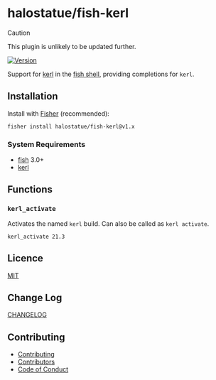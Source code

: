 # halostatue/fish-kerl

> [!CAUTION]
>
> This plugin is unlikely to be updated further.

[![Version][]](https://github.com/halostatue/fish-kerl/releases)

Support for [kerl][] in the [fish shell][], providing completions for `kerl`.

## Installation

Install with [Fisher][] (recommended):

```fish
fisher install halostatue/fish-kerl@v1.x
```

### System Requirements

- [fish][] 3.0+
- [kerl][]

## Functions

### `kerl_activate`

Activates the named `kerl` build. Can also be called as `kerl activate`.

```shell
kerl_activate 21.3
```

## Licence

[MIT](./LICENCE.md)

## Change Log

[CHANGELOG](./CHANGELOG.md)

## Contributing

- [Contributing](./CONTRIBUTING.md)
- [Contributors](./CONTRIBUTORS.md)
- [Code of Conduct](./CODE_OF_CONDUCT.md)

[fish shell]: https://fishshell.com 'friendly interactive shell'
[version]: https://img.shields.io/github/tag/halostatue/fish-kerl.svg?label=Version
[fisher]: https://github.com/jorgebucaran/fisher
[fish]: https://github.com/fish-shell/fish-shell
[halostatue/fish-utils]: https://github.com/halostatue/fish-utils
[kerl]: https://github.com/kerl/kerl
